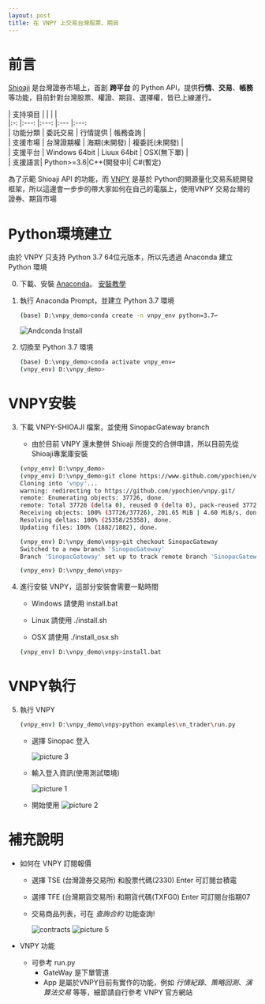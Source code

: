```yaml
---
layout: post
title: 在 VNPY 上交易台灣股票、期貨
---
```


前言
==
[Shioaji]([https://www.](https://sinotrade.github.io/)) 是台灣證券市場上，首創 **跨平台** 的 Python API，提供**行情**、**交易**、**帳務**等功能，目前針對台灣股票、權證、期貨、選擇權，皆已上線運行。

| 支持項目   |   	|   	|   	|   
|:-:	|:---:	|:---:	|:--- |:---:	
|  功能分類 	| 委託交易  	| 行情提供  	|   帳務查詢	|  
|  支援市場 	| 台灣證期權  | 海期(未開發)  	| 複委託(未開發)  	|   	
| 支援平台  	| Windows 64bit  	| Liuux 64bit  	|  OSX(無下單)	|   	
| 支援語言| Python>=3.6|C++(開發中)| C#(暫定)


為了示範 Shioaji API 的功能，而 [VNPY](https://github.com/vnpy/vnpy) 是基於 Python的開源量化交易系統開發框架，所以這邊會一步步的帶大家如何在自己的電腦上，使用VNPY 交易台灣的證券、期貨市場

Python環境建立
==
由於 VNPY 只支持 Python 3.7 64位元版本，所以先透過 Anaconda 建立 Python 環境

0. 下載、安裝 [Anaconda](https://www.anaconda.com/download/)。
[安裝教學](https://medium.com/python4u/anaconda%E4%BB%8B%E7%B4%B9%E5%8F%8A%E5%AE%89%E8%A3%9D%E6%95%99%E5%AD%B8-f7dae6454ab6)

1. 執行 Anaconda Prompt，並建立 Python 3.7 環境
    ```bash
    (base) D:\vnpy_demo>conda create -n vnpy_env python=3.7↩
    ```
    ![Andconda Install](https://i.imgur.com/RKI11nV.png)


2. 切換至 Python 3.7 環境
    ```bash
    (base) D:\vnpy_demo>conda activate vnpy_env↩
    (vnpy_env) D:\vnpy_demo>
    ```

VNPY安裝
==
3. 下載 VNPY-SHIOAJI 檔案，並使用 SinopacGateway branch

    * 由於目前 VNPY 還未整併 Shioaji 所提交的合併申請，所以目前先從Shioaji專案庫安裝

    ```bash
    (vnpy_env) D:\vnpy_demo>
    (vnpy_env) D:\vnpy_demo>git clone https://www.github.com/ypochien/vnpy
    Cloning into 'vnpy'...
    warning: redirecting to https://github.com/ypochien/vnpy.git/
    remote: Enumerating objects: 37726, done.
    remote: Total 37726 (delta 0), reused 0 (delta 0), pack-reused 37726R
    Receiving objects: 100% (37726/37726), 201.65 MiB | 4.60 MiB/s, done.
    Resolving deltas: 100% (25358/25358), done.
    Updating files: 100% (1882/1882), done.

    (vnpy_env) D:\vnpy_demo\vnpy>git checkout SinopacGateway
    Switched to a new branch 'SinopacGateway'
    Branch 'SinopacGateway' set up to track remote branch 'SinopacGateway' from 'origin'.

    (vnpy_env) D:\vnpy_demo\vnpy>
    ```
4. 進行安裝 VNPY，這部分安裝會需要一點時間

    * Windows 請使用 install.bat

    * Linux 請使用 ./install.sh

    * OSX 請使用 ./install_osx.sh

    ```bash
    (vnpy_env) D:\vnpy_demo\vnpy>install.bat
    ```

VNPY執行
==
5. 執行 VNPY
    ```bash
    (vnpy_env) D:\vnpy_demo\vnpy>python examples\vn_trader\run.py
    ```
    * 選擇 Sinopac 登入
    
        ![picture 3](https://i.imgur.com/5CfOXxR.png)  
    * 輸入登入資訊(使用測試環境)
        
        ![picture 1](https://i.imgur.com/wR7ag1L.png)  
    
    * 開始使用
        ![picture 2](https://i.imgur.com/0nnWqhj.png)  

補充說明
==
* 如何在 VNPY 訂閱報價
  * 選擇 TSE (台灣證券交易所) 和股票代碼(2330) Enter 可訂閱台積電
  * 選擇 TFE (台灣期貨交易所) 和期貨代碼(TXFG0) Enter 可訂閱台指期07
  * 交易商品列表，可在 *查詢合約* 功能查詢!
    
    ![contracts](https://i.imgur.com/hpnJrH3.png)
    ![picture 5](https%3A//i.imgur.com/Jpk0Gbn.png)  


* VNPY 功能
  * 可參考 run.py
    * GateWay 是下單管道
    * App 是屬於VNPY目前有實作的功能，例如 *行情紀錄*、*策略回測*、*演算法交易* 等等，細節請自行參考 VNPY 官方網站

